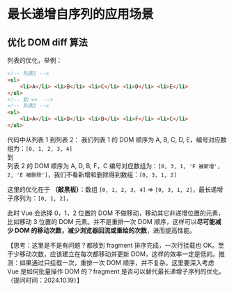 # 最长递增自序列的应用场景
## 优化 DOM diff 算法
列表的优化，举例：
````html
<!-- 列表1 -->
<ul>
    <li>A</li> <li>B</li> <li>C</li> <li>D</li> <li>E</li>
</ul>
<!-- 到 =>  -->
<!-- 列表2 -->
<ul>
    <li>A</li> <li>D</li> <li>B</li> <li>F</li> <li>C</li>
</ul>
````
代码中从列表 1 到列表 2：
我们列表 1 的 DOM 顺序为 A, B, C, D, E，编号对应数组为：`[0, 1, 2, 3, 4]`  
到  
列表 2 的 DOM 顺序为 A, D, B, F，C 编号对应数组为：`[0, 3, 1, 'F 被新增', 2, 'E 被删除']`，我们不看新增和删除得到数组：`[0, 3, 1, 2]`  

这里的优化在于 **（敲黑板）**：数组 `[0, 1, 2, 3, 4]` => `[0, 3, 1, 2]`，最长递增子序列为：`[0, 1, 2]`，  

此时 Vue 会选择 0，1，2 位置的 DOM 不做移动，移动其它非递增位置的元素，比如移动 3 位置的 DOM 元素。并不是重排一次 DOM 顺序，这样可以**尽可能减少 DOM 的移动次数，减少浏览器回流或重绘的次数**，进而提高性能。

【思考：这里是不是有问题？都放到 fragment 排序完成，一次行挂载也 OK。至于少移动次数，应该建立在每次都移动并更新 DOM，这样的效率一定是低的。推测：如果通过只挂载一次，重排一次 DOM 顺序，并不复杂。这里要深入考虑 Vue 是如何批量操作 DOM 的？fragment 是否可以替代最长递增子序列的优化。（提问时间：2024.10.19）】